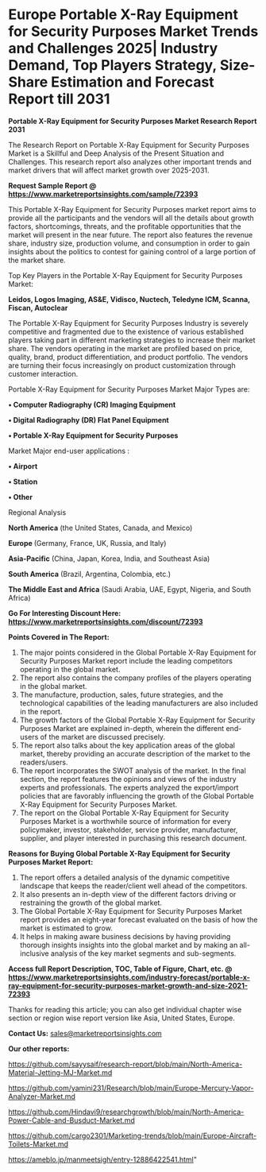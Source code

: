  # Europe Portable X-Ray Equipment for Security Purposes Market Trends and Challenges 2025| Industry Demand, Top Players Strategy, Size-Share Estimation and Forecast Report till 2031

<strong>Portable X-Ray Equipment for Security Purposes Market Research Report 2031</strong>

The Research Report on Portable X-Ray Equipment for Security Purposes Market is a Skillful and Deep Analysis of the Present Situation and Challenges. This research report also analyzes other important trends and market drivers that will affect market growth over 2025-2031.

<strong>Request Sample Report @ <a href=https://www.marketreportsinsights.com/sample/72393>https://www.marketreportsinsights.com/sample/72393</a></strong>

This Portable X-Ray Equipment for Security Purposes market report aims to provide all the participants and the vendors will all the details about growth factors, shortcomings, threats, and the profitable opportunities that the market will present in the near future. The report also features the revenue share, industry size, production volume, and consumption in order to gain insights about the politics to contest for gaining control of a large portion of the market share.

Top Key Players in the Portable X-Ray Equipment for Security Purposes Market:

<strong>Leidos, Logos Imaging, AS&E, Vidisco, Nuctech, Teledyne ICM, Scanna, Fiscan, Autoclear</strong>

The Portable X-Ray Equipment for Security Purposes Industry is severely competitive and fragmented due to the existence of various established players taking part in different marketing strategies to increase their market share. The vendors operating in the market are profiled based on price, quality, brand, product differentiation, and product portfolio. The vendors are turning their focus increasingly on product customization through customer interaction.

Portable X-Ray Equipment for Security Purposes Market Major Types are:

<strong>• Computer Radiography (CR) Imaging Equipment

• Digital Radiography (DR) Flat Panel Equipment

• Portable X-Ray Equipment for Security Purposes</strong>

Market Major end-user applications :

<strong>• Airport

• Station

• Other</strong>

Regional Analysis

</u><strong><b>North America</b></strong> (the United States, Canada, and Mexico)

<strong><b>Europe </b></strong>(Germany, France, UK, Russia, and Italy)

<strong><b>Asia-Pacific</b></strong> (China, Japan, Korea, India, and Southeast Asia)

<strong><b>South America</b></strong> (Brazil, Argentina, Colombia, etc.)

<strong><b>The Middle East and Africa</b></strong> (Saudi Arabia, UAE, Egypt, Nigeria, and South Africa)

<strong>Go For Interesting Discount Here: <a href=https://www.marketreportsinsights.com/discount/72393>https://www.marketreportsinsights.com/discount/72393</a></strong>

<strong>Points Covered in The Report:</strong>
<ol>
  <li>The major points considered in the Global Portable X-Ray Equipment for Security Purposes Market report include the leading competitors operating in the global market.</li>
  <li>The report also contains the company profiles of the players operating in the global market.</li>
  <li>The manufacture, production, sales, future strategies, and the technological capabilities of the leading manufacturers are also included in the report.</li>
  <li>The growth factors of the Global Portable X-Ray Equipment for Security Purposes Market are explained in-depth, wherein the different end-users of the market are discussed precisely.</li>
  <li>The report also talks about the key application areas of the global market, thereby providing an accurate description of the market to the readers/users.</li>
  <li>The report incorporates the SWOT analysis of the market. In the final section, the report features the opinions and views of the industry experts and professionals. The experts analyzed the export/import policies that are favorably influencing the growth of the Global Portable X-Ray Equipment for Security Purposes Market.</li>
  <li>The report on the Global Portable X-Ray Equipment for Security Purposes Market is a worthwhile source of information for every policymaker, investor, stakeholder, service provider, manufacturer, supplier, and player interested in purchasing this research document.</li>
</ol>
<strong>Reasons for Buying Global Portable X-Ray Equipment for Security Purposes Market Report:</strong>

<ol>
  <li>The report offers a detailed analysis of the dynamic competitive landscape that keeps the reader/client well ahead of the competitors.</li>
  <li>It also presents an in-depth view of the different factors driving or restraining the growth of the global market.</li>
  <li>The Global Portable X-Ray Equipment for Security Purposes Market report provides an eight-year forecast evaluated on the basis of how the market is estimated to grow.</li>
  <li>It helps in making aware business decisions by having providing thorough insights insights into the global market and by making an all-inclusive analysis of the key market segments and sub-segments.</li>
</ol>
<strong>Access full Report Description, TOC, Table of Figure, Chart, etc. @ <a href=https://www.marketreportsinsights.com/industry-forecast/portable-x-ray-equipment-for-security-purposes-market-growth-and-size-2021-72393>https://www.marketreportsinsights.com/industry-forecast/portable-x-ray-equipment-for-security-purposes-market-growth-and-size-2021-72393</a></strong>


Thanks for reading this article; you can also get individual chapter wise section or region wise report version like Asia, United States, Europe.

<strong>Contact Us:</strong>
sales@marketreportsinsights.com

<strong>Our other reports:</strong>

<a href=https://github.com/sayysaif/research-report/blob/main/North-America-Material-Jetting-MJ-Market.md>https://github.com/sayysaif/research-report/blob/main/North-America-Material-Jetting-MJ-Market.md</a>

<a href=https://github.com/yamini231/Research/blob/main/Europe-Mercury-Vapor-Analyzer-Market.md>https://github.com/yamini231/Research/blob/main/Europe-Mercury-Vapor-Analyzer-Market.md</a>

<a href=https://github.com/Hindavi9/researchgrowth/blob/main/North-America-Power-Cable-and-Busduct-Market.md>https://github.com/Hindavi9/researchgrowth/blob/main/North-America-Power-Cable-and-Busduct-Market.md</a>

<a href=https://github.com/cargo2301/Marketing-trends/blob/main/Europe-Aircraft-Toilets-Market.md>https://github.com/cargo2301/Marketing-trends/blob/main/Europe-Aircraft-Toilets-Market.md</a>

<a href=https://ameblo.jp/manmeetsigh/entry-12886422541.html>https://ameblo.jp/manmeetsigh/entry-12886422541.html</a>"
